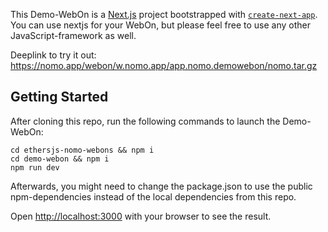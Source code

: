 This Demo-WebOn is a [Next.js](https://nextjs.org/) project bootstrapped with [`create-next-app`](https://github.com/vercel/next.js/tree/canary/packages/create-next-app).
You can use nextjs for your WebOn, but please feel free to use any other JavaScript-framework as well.

Deeplink to try it out:
https://nomo.app/webon/w.nomo.app/app.nomo.demowebon/nomo.tar.gz

## Getting Started

After cloning this repo, run the following commands to launch the Demo-WebOn:

`cd ethersjs-nomo-webons && npm i`  
`cd demo-webon && npm i`  
`npm run dev`

Afterwards, you might need to change the package.json to use the public npm-dependencies instead of the local dependencies from this repo.

Open [http://localhost:3000](http://localhost:3000) with your browser to see the result.
